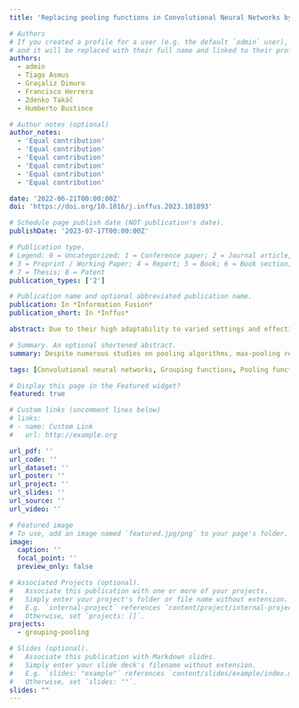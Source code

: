 ```yaml
---
title: 'Replacing pooling functions in Convolutional Neural Networks by linear combinations of increasing functions'

# Authors
# If you created a profile for a user (e.g. the default `admin` user), write the username (folder name) here
# and it will be replaced with their full name and linked to their profile.
authors:
  - admin
  - Tiago Asmus
  - Graçaliz Dimuro
  - Francisco Herrera
  - Zdenko Takáč
  - Humberto Bustince

# Author notes (optional)
author_notes:
  - 'Equal contribution'
  - 'Equal contribution'
  - 'Equal contribution'
  - 'Equal contribution'
  - 'Equal contribution'
  - 'Equal contribution'

date: '2022-06-21T00:00:00Z'
doi: 'https://doi.org/10.1016/j.inffus.2023.101893'

# Schedule page publish date (NOT publication's date).
publishDate: '2023-07-17T00:00:00Z'

# Publication type.
# Legend: 0 = Uncategorized; 1 = Conference paper; 2 = Journal article;
# 3 = Preprint / Working Paper; 4 = Report; 5 = Book; 6 = Book section;
# 7 = Thesis; 8 = Patent
publication_types: ['2']

# Publication name and optional abbreviated publication name.
publication: In *Information Fusion*
publication_short: In *Inffus*

abstract: Due to their high adaptability to varied settings and effective optimization algorithm, Convolutional Neural Networks (CNNs) have set the state-of-the-art on image processing jobs for the previous decade. CNNs work in a sequential fashion, alternating between extracting significant features from an input image and aggregating these features locally through “pooling” functions, in order to produce a more compact representation. Functions like the arithmetic mean or, more typically, the maximum are commonly used to perform this downsampling operation. Despite the fact that many studies have been devoted to the development of alternative pooling algorithms, in practice, “max-pooling” still equals or exceeds most of these possibilities, and has become the standard for CNN construction. In this paper we focus on the properties that make the maximum such an efficient solution in the context of CNN feature downsampling and propose its replacement by grouping functions, a family of functions that share those desirable properties. In order to adapt these functions to the context of CNNs, we present (a, b)-grouping functions, an extension of grouping functions to work with real valued data. We present different construction methods for (a, b)-grouping functions, and demonstrate their empirical applicability for replacing max-pooling by using them to replace the pooling function of many well-known CNN architectures, finding promising results.

# Summary. An optional shortened abstract.
summary: Despite numerous studies on pooling algorithms, max-pooling remains the standard choice in CNNs. In this work, we introduce (a, b)-grouping functions, an extension of grouping functions tailored for real-valued data in CNNs. We present various construction methods for (a, b)-grouping functions and empirically demonstrate their effectiveness by replacing max-pooling in popular CNN architectures, yielding promising results. Our findings highlight the potential of grouping functions as efficient alternatives to max-pooling in CNN feature downsampling.

tags: [Convolutional neural networks, Grouping functions, Pooling functions, Image classification]

# Display this page in the Featured widget?
featured: true

# Custom links (uncomment lines below)
# links:
# - name: Custom Link
#   url: http://example.org

url_pdf: ''
url_code: ''
url_dataset: ''
url_poster: ''
url_project: ''
url_slides: ''
url_source: ''
url_video: ''

# Featured image
# To use, add an image named `featured.jpg/png` to your page's folder.
image:
  caption: ''
  focal_point: ''
  preview_only: false

# Associated Projects (optional).
#   Associate this publication with one or more of your projects.
#   Simply enter your project's folder or file name without extension.
#   E.g. `internal-project` references `content/project/internal-project/index.md`.
#   Otherwise, set `projects: []`.
projects:
  - grouping-pooling

# Slides (optional).
#   Associate this publication with Markdown slides.
#   Simply enter your slide deck's filename without extension.
#   E.g. `slides: "example"` references `content/slides/example/index.md`.
#   Otherwise, set `slides: ""`.
slides: ""
---
```

